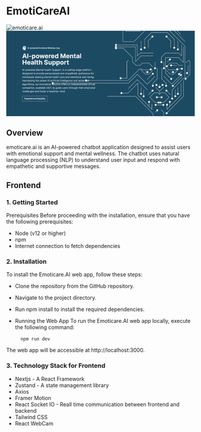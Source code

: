 # EmotiCareAI
![emoticare.ai]("https://github.com/rishikeshydv/EmoticareAI/blob/main/assets/landing.png?raw=true")
![emoticare.ai](./assets/landing.png)

## Overview
  emoticare.ai is an AI-powered chatbot application designed to assist users with emotional support and mental wellness. The chatbot uses natural language processing (NLP) to understand user input and respond with empathetic and supportive messages.

## Frontend

### 1. Getting Started
   Prerequisites 
  Before proceeding with the installation, ensure that you have the following prerequisites:

  * Node (v12 or higher)
  * npm
  * Internet connection to fetch dependencies

### 2. Installation
     
  To install the Emoticare.AI web app, follow these steps:
     
  * Clone the repository from the GitHub repository.
  * Navigate to the project directory.
  * Run npm install to install the required dependencies.
  * Running the Web App
    To run the Emoticare.AI web app locally, execute the following command:

    ```
      npm run dev
    ```
  The web app will be accessible at http://localhost:3000.

### 3. Technology Stack for Frontend

  * Nextjs - A React Framework
  * Zustand - A state management library
  * Axios
  * Framer Motion
  * React Socket IO - Reall time communication between frontend and backend
  * Tailwind CSS
  * React WebCam
